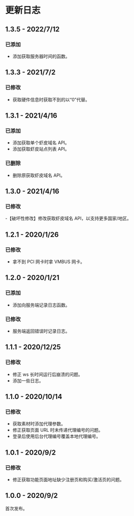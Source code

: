 # 更新日志

## 1.3.5 - 2022/7/12

### 已添加

- 添加获取服务器时间的函数。

## 1.3.3 - 2021/7/2

### 已修改

- 获取硬件信息时获取不到的以“0”代替。

## 1.3.1 - 2021/4/16

### 已添加

- 添加获取单个虾皮域名 API。
- 添加获取虾皮站点列表 API。

### 已删除

- 删除原获取虾皮域名 API。

## 1.3.0 - 2021/4/16

### 已修改

-【破坏性修改】修改获取虾皮域名 API，以支持更多国家/地区。

## 1.2.1 - 2020/1/26

### 已修改

- 拿不到 PCI 网卡时拿 VMBUS 网卡。

## 1.2.0 - 2020/1/21

### 已添加

- 添加向服务端记录日志函数。

### 已修改

- 服务端返回错误时记录日志。

## 1.1.1 - 2020/12/25

### 已修改

- 修正 ws 长时间运行后崩溃的问题。
- 添加一些日志。

## 1.1.0 - 2020/10/14

### 已修改

- 获取素材时添加代理参数。
- 修正获取页面 URL 时未传递代理编号的问题。
- 登录后使用后台代理编号覆盖本地代理编号。

## 1.0.1 - 2020/9/2

### 已修改

- 修正获取功能页面地址缺少注册页和购买/激活页的问题。

## 1.0.0 - 2020/9/2

首次发布。
